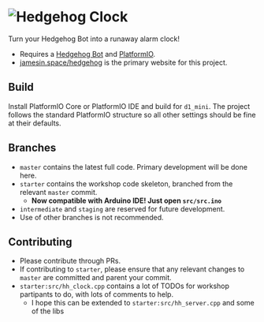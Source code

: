 # ![Hedgehog Clock](https://raw.githubusercontent.com/jda0/hedgehog/gh-pages/assets/hedgehog_clock-vert-light.svg?sanitize=true)

Turn your Hedgehog Bot into a runaway alarm clock!
- Requires a [Hedgehog Bot](//hedgehogbot.co.uk/challenge2.html) and [PlatformIO](//platformio.org).
- [jamesin.space/hedgehog](https://jamesin.space/hedgehog) is the primary website for this project.

## Build

Install PlatformIO Core or PlatformIO IDE and build for `d1_mini`. The project follows the standard PlatformIO structure so all other settings should be fine at their defaults.

## Branches

- `master` contains the latest full code. Primary development will be done here.
- `starter` contains the workshop code skeleton, branched from the relevant `master` commit.
  - **Now compatible with Arduino IDE! Just open `src/src.ino`**
- `intermediate` and `staging` are reserved for future development.
- Use of other branches is not recommended.

## Contributing

- Please contribute through PRs.
- If contributing to `starter`, please ensure that any relevant changes to `master` are committed and parent your commit.
- `starter:src/hh_clock.cpp` contains a lot of TODOs for workshop partipants to do, with lots of comments to help.
    - I hope this can be extended to `starter:src/hh_server.cpp` and some of the libs
